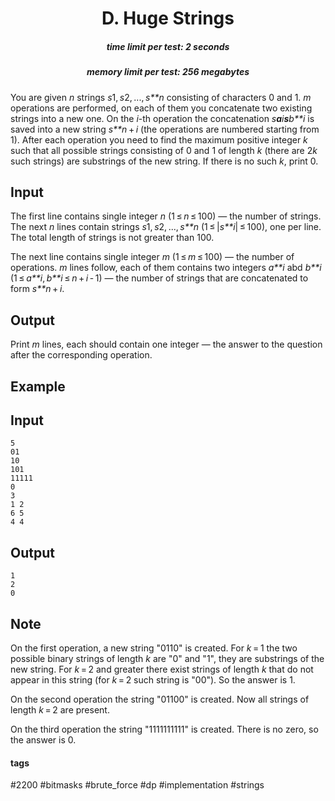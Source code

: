 <h1 style='text-align: center;'> D. Huge Strings</h1>

<h5 style='text-align: center;'>time limit per test: 2 seconds</h5>
<h5 style='text-align: center;'>memory limit per test: 256 megabytes</h5>

You are given *n* strings *s*1, *s*2, ..., *s**n* consisting of characters 0 and 1. *m* operations are performed, on each of them you concatenate two existing strings into a new one. On the *i*-th operation the concatenation *s**a**i**s**b**i* is saved into a new string *s**n* + *i* (the operations are numbered starting from 1). After each operation you need to find the maximum positive integer *k* such that all possible strings consisting of 0 and 1 of length *k* (there are 2*k* such strings) are substrings of the new string. If there is no such *k*, print 0.

## Input

The first line contains single integer *n* (1 ≤ *n* ≤ 100) — the number of strings. The next *n* lines contain strings *s*1, *s*2, ..., *s**n* (1 ≤ |*s**i*| ≤ 100), one per line. The total length of strings is not greater than 100.

The next line contains single integer *m* (1 ≤ *m* ≤ 100) — the number of operations. *m* lines follow, each of them contains two integers *a**i* abd *b**i* (1 ≤ *a**i*, *b**i* ≤ *n* + *i* - 1) — the number of strings that are concatenated to form *s**n* + *i*.

## Output

Print *m* lines, each should contain one integer — the answer to the question after the corresponding operation.

## Example

## Input


```
5  
01  
10  
101  
11111  
0  
3  
1 2  
6 5  
4 4  

```
## Output


```
1  
2  
0  

```
## Note

On the first operation, a new string "0110" is created. For *k* = 1 the two possible binary strings of length *k* are "0" and "1", they are substrings of the new string. For *k* = 2 and greater there exist strings of length *k* that do not appear in this string (for *k* = 2 such string is "00"). So the answer is 1.

On the second operation the string "01100" is created. Now all strings of length *k* = 2 are present.

On the third operation the string "1111111111" is created. There is no zero, so the answer is 0.



#### tags 

#2200 #bitmasks #brute_force #dp #implementation #strings 